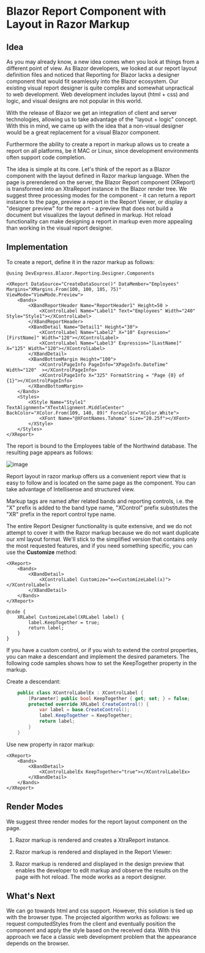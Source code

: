 # Blazor Report Component with Layout in Razor Markup

## Idea
As you may already know, a new idea comes when you look at things from a different point of view. As Blazor developers, we looked at our report layout definition files and noticed that Reporting for Blazor lacks a designer component that would fit seamlessly into the Blazor ecosystem. Our existing visual report designer is quite complex and somewhat unpractical to web development. Web development includes layout (html + css) and logic, and visual designs are not popular in this world. 

With the release of Blazor we get an integration of client and server technologies, allowing us to take advantage of the "layout + logic" concept. With this in mind, we came up with the idea that a non-visual designer would be a great replacement for a visual Blazor component.

Furthermore the ability to create a report in markup allows us to create a report on all platforms, be it MAC or Linux, since development environments often support code completion.

The idea is simple at its core. Let's think of the report as a Blazor component with the layout defined in Razor markup language. When the page is prerendered on the server, the Blazor Report component (XReport) is transformed into an XtraReport instance in the Blazor render tree. We suggest three processing modes for the component - it can return a report instance to the page, preview a report in the Report Viewer, or display a "designer preview" for the report - a preview that does not build a document but visualizes the layout defined in markup. Hot reload functionality can make designing a report in markup even more appealing than working in the visual report designer.

## Implementation

To create a report, define it in the razor markup as follows:

```razor
@using DevExpress.Blazor.Reporting.Designer.Components

<XReport DataSource="CreateDataSource()" DataMember="Employees" Margins="XMargins.From(100, 100, 105, 75)"  ViewMode="ViewMode.Preview">
    <Bands>
        <XBandReportHeader Name="ReportHeader1" Height=50 >
            <XControlLabel Name="Label1" Text="Employees" Width="240" Style="Style1"></XControlLabel>
        </XBandReportHeader>
        <XBandDetail Name="Detail1" Height="30">
            <XControlLabel Name="Label2" X="10" Expression="[FirstName]" Width="120"></XControlLabel>
            <XControlLabel Name="Label3" Expression="[LastName]" X="125" Width="120"></XControlLabel>
        </XBandDetail>
        <XBandBottomMargin Height="100">
            <XControlPageInfo PageInfo="XPageInfo.DateTime" Width="120"  ></XControlPageInfo>
            <XControlPageInfo X="325" FormatString = "Page {0} of {1}"></XControlPageInfo>
        </XBandBottomMargin>
    </Bands>
    <Styles>
        <XStyle Name="Style1" TextAlignment="XTextAlignment.MiddleCenter" BackColor="XColor.From(109, 140, 89)" ForeColor="XColor.White">
            <XFont Name="@XFontNames.Tahoma" Size="20.25f"></XFont>
        </XStyle>
	</Styles>
</XReport>
```

The report is bound to the Employees table of the Northwind database. The resulting page appears as follows:

![image](https://user-images.githubusercontent.com/27409929/148933203-9c8ffb31-0982-4d94-89fb-c06343a93162.png)


Report layout in razor markup offers us a convenient report view that is easy to follow and is located on the same page as the component. You can take advantage of Intellisense and structured view.

Markup tags are named after related bands and reporting controls, i.e. the "X" prefix is added to the band type name, "XControl" prefix substitutes the "XR" prefix in the report control type name. 

The entire Report Designer functionality is quite extensive, and we do not attempt to cover it with the Razor markup because we do not want duplicate our xml layout format. We'll stick to the simplified version that contains only the most requested features, and if you need something specific, you can use the **Customize** method:

```razor
<XReport>
    <Bands>
        <XBandDetail>
            <XControlLabel Customize="x=>CustomizeLabel(x)"></XControlLabel>
        </XBandDetail>
    </Bands>
</XReport>

@code {
    XRLabel CustomizeLabel(XRLabel label) {
        label.KeepTogether = true;
        return label;
    }
}

```

If you have a custom control, or if you wish to extend the control properties,  you can make a descendant and implement the desired parameters. The following code samples shows how to set the KeepTogether property in the markup.

Create a descendant:

```csharp
    public class XControlLabelEx : XControlLabel {
        [Parameter] public bool KeepTogether { get; set; } = false;
        protected override XRLabel CreateControl() {
            var label = base.CreateControl();
            label.KeepTogether = KeepTogether;
            return label;
        }
    }
```

Use new property in razor markup:

```razor
<XReport>
    <Bands>
        <XBandDetail>
            <XControlLabelEx KeepTogether="true"></XControlLabelEx>
        </XBandDetail>
    </Bands>
</XReport>
```

## Render Modes

We suggest three render modes for the report layout component on the page. 

1. Razor markup is rendered and creates a XtraReport instance. 


2. Razor markup is rendered and displayed in the Report Viewer:


3. Razor markup is rendered and displayed in the design preview that enables the developer to edit markup and observe the results on the page with hot reload. The mode works as a report designer.

## What's Next

We can go towards html and css support. However, this solution is tied up with the browser type. The projected algorithm works as follows: we request computedStyles from the client and eventually position the component and apply the style based on the received data. With this approach we face a classic web development problem that the appearance depends on the browser.





